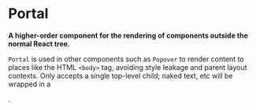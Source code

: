 # Portal
__A higher-order component for the rendering of components outside the normal React tree.__

`Portal` is used in other components such as `Popover` to render content to places like the HTML `<body>` tag, avoiding style leakage and parent layout contexts. Only accepts a single top-level child; naked text, etc will be wrapped in a <div>.
